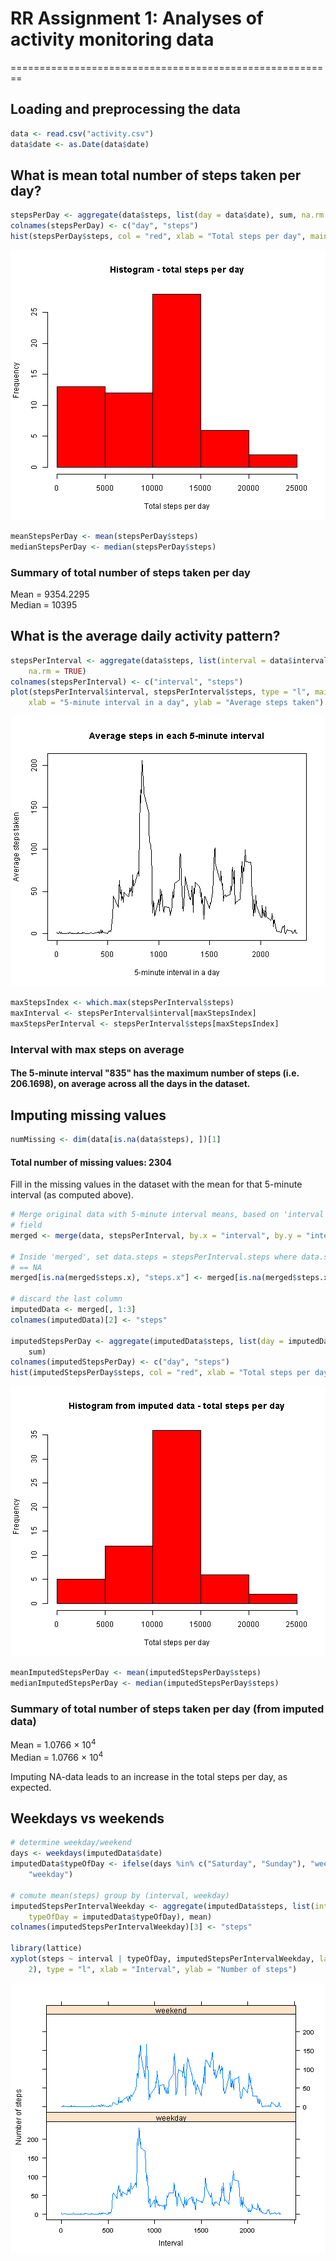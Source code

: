 # RR Assignment 1: Analyses of activity monitoring data
========================================================

## Loading and preprocessing the data  

```r
data <- read.csv("activity.csv")
data$date <- as.Date(data$date)
```


## What is mean total number of steps taken per day?  

```r
stepsPerDay <- aggregate(data$steps, list(day = data$date), sum, na.rm = TRUE)
colnames(stepsPerDay) <- c("day", "steps")
hist(stepsPerDay$steps, col = "red", xlab = "Total steps per day", main = "Histogram - total steps per day")
```

![plot of chunk unnamed-chunk-2](figure/unnamed-chunk-2.png) 

```r
meanStepsPerDay <- mean(stepsPerDay$steps)
medianStepsPerDay <- median(stepsPerDay$steps)
```

### Summary of total number of steps taken per day 
Mean = 9354.2295  
Median = 10395

## What is the average daily activity pattern?

```r
stepsPerInterval <- aggregate(data$steps, list(interval = data$interval), mean, 
    na.rm = TRUE)
colnames(stepsPerInterval) <- c("interval", "steps")
plot(stepsPerInterval$interval, stepsPerInterval$steps, type = "l", main = "Average steps in each 5-minute interval", 
    xlab = "5-minute interval in a day", ylab = "Average steps taken")
```

![plot of chunk unnamed-chunk-3](figure/unnamed-chunk-3.png) 

```r
maxStepsIndex <- which.max(stepsPerInterval$steps)
maxInterval <- stepsPerInterval$interval[maxStepsIndex]
maxStepsPerInterval <- stepsPerInterval$steps[maxStepsIndex]
```

### Interval with max steps on average
#### The 5-minute interval "835" has the maximum number of steps (i.e. 206.1698), on average across all the days in the dataset.  

## Imputing missing values

```r
numMissing <- dim(data[is.na(data$steps), ])[1]
```

#### Total number of missing values: 2304  
Fill in the missing values in the dataset with the mean for that 5-minute interval (as computed above).


```r
# Merge original data with 5-minute interval means, based on 'interval'
# field
merged <- merge(data, stepsPerInterval, by.x = "interval", by.y = "interval")

# Inside 'merged', set data.steps = stepsPerInterval.steps where data.steps
# == NA
merged[is.na(merged$steps.x), "steps.x"] <- merged[is.na(merged$steps.x), "steps.y"]

# discard the last column
imputedData <- merged[, 1:3]
colnames(imputedData)[2] <- "steps"

imputedStepsPerDay <- aggregate(imputedData$steps, list(day = imputedData$date), 
    sum)
colnames(imputedStepsPerDay) <- c("day", "steps")
hist(imputedStepsPerDay$steps, col = "red", xlab = "Total steps per day", main = "Histogram from imputed data - total steps per day")
```

![plot of chunk unnamed-chunk-5](figure/unnamed-chunk-5.png) 

```r
meanImputedStepsPerDay <- mean(imputedStepsPerDay$steps)
medianImputedStepsPerDay <- median(imputedStepsPerDay$steps)
```

### Summary of total number of steps taken per day (from imputed data)
Mean = 1.0766 &times; 10<sup>4</sup>  
Median = 1.0766 &times; 10<sup>4</sup>  
  
Imputing NA-data leads to an increase in the total steps per day, as expected.

## Weekdays vs weekends

```r
# determine weekday/weekend
days <- weekdays(imputedData$date)
imputedData$typeOfDay <- ifelse(days %in% c("Saturday", "Sunday"), "weekend", 
    "weekday")

# comute mean(steps) group by (interval, weekday)
imputedStepsPerIntervalWeekday <- aggregate(imputedData$steps, list(interval = imputedData$interval, 
    typeOfDay = imputedData$typeOfDay), mean)
colnames(imputedStepsPerIntervalWeekday)[3] <- "steps"

library(lattice)
xyplot(steps ~ interval | typeOfDay, imputedStepsPerIntervalWeekday, layout = c(1, 
    2), type = "l", xlab = "Interval", ylab = "Number of steps")
```

![plot of chunk unnamed-chunk-6](figure/unnamed-chunk-6.png) 

